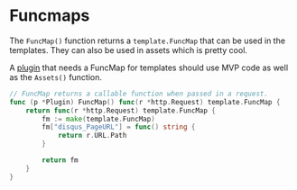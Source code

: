 # Funcmaps

The `FuncMap()` function returns a `template.FuncMap` that can be used in the templates. They can also be used in assets which is pretty cool.

A [plugin](https://github.com/ambientkit/plugin/blob/main/generic/disqus/diqus.go) that needs a FuncMap for templates should use MVP code as well as the `Assets()` function.

```go
// FuncMap returns a callable function when passed in a request.
func (p *Plugin) FuncMap() func(r *http.Request) template.FuncMap {
	return func(r *http.Request) template.FuncMap {
		fm := make(template.FuncMap)
		fm["disqus_PageURL"] = func() string {
			return r.URL.Path
		}

		return fm
	}
}
```